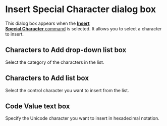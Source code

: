 # Insert Special Character dialog box

This dialog box appears when the [**Insert**\
**Special Character** command](../../cmd/edit/insert_control) is selected. It allows you to select a character
to insert.

## Characters to Add drop-down list box

Select the category of the characters in the list.

## Characters to Add list box

Select the control character you want to insert from the list.

## Code Value text box

Specify the Unicode character you want to insert in hexadecimal notation.


